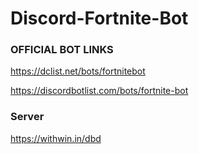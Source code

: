 # Discord-Fortnite-Bot

### OFFICIAL BOT LINKS

https://dclist.net/bots/fortnitebot

https://discordbotlist.com/bots/fortnite-bot


### Server
https://withwin.in/dbd
